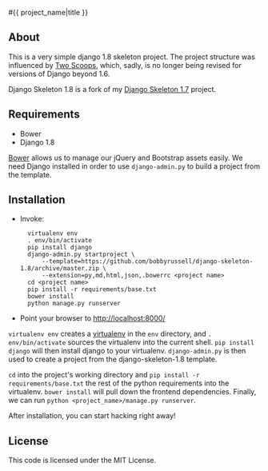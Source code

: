 #{{ project_name|title }}
## About
This is a very simple django 1.8 skeleton project. The project structure was
influenced by [Two Scoops](http://twoscoopspress.org/), which, sadly, is no
longer being revised for versions of Django beyond 1.6.

Django Skeleton 1.8 is a fork of my [Django Skeleton
1.7](https://github.com/bobbyrussell/django-skeleton-1.7) project.

## Requirements
* Bower
* Django 1.8

[Bower](http://bower.io/) allows us to manage our jQuery and Bootstrap assets
easily. We need Django installed in order to use `django-admin.py` to build a
project from the template.
## Installation
* Invoke:

        virtualenv env
        . env/bin/activate
        pip install django
        django-admin.py startproject \
            --template=https://github.com/bobbyrussell/django-skeleton-1.8/archive/master.zip \
            --extension=py,md,html,json,.bowerrc <project name>
        cd <project name>
        pip install -r requirements/base.txt
        bower install
        python manage.py runserver
* Point your browser to [http://localhost:8000/](http://localhost:8000)

`virtualenv env` creates a [virtualenv](https://virtualenv.pypa.io/en/latest/)
in the `env` directory, and `. env/bin/activate` sources the virtualenv into
the current shell. `pip install django` will then install django to your
virtualenv. `django-admin.py` is then used to create a project from the
django-skeleton-1.8 template.

`cd` into the project's working directory and `pip install -r requirements/base.txt` 
the rest of the python requirements into the virtualenv. `bower install` will 
pull down the frontend dependencies. Finally, we can run
`python <project_name>/manage.py runserver`.

After installation, you can start hacking right away!
## License
This code is licensed under the MIT License.
